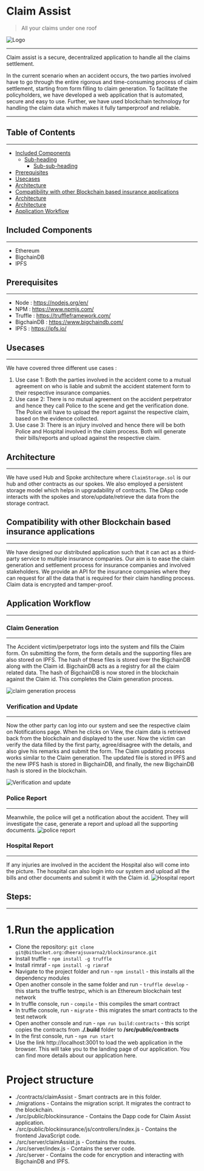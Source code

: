 # Claim Assist
> All your claims under one roof

![Logo](/readme_images/logo-reveal.gif)

----------------------------
Claim assist is a secure, decentralized application to handle all the claims settlement.

In the current scenario when an accident occurs, the two parties involved have to go through the entire rigorous and time-consuming process of claim settlement, starting from form filling to claim generation. To facilitate the policyholders, we have developed a web application that is automated, secure and easy to use. Further, we have used blockchain technology for handling the claim data which makes it fully tamperproof and reliable.

-----------------------------
## Table of Contents
-----------------------------
- [Included Components](#included-components)
  * [Sub-heading](#sub-heading)
    + [Sub-sub-heading](#sub-sub-heading)
- [Prerequisites](#prerequisites)
- [Usecases](#usecases)
- [Architecture](#architecture)
- [Compatibility with other Blockchain based insurance applications](#compatibility-with-other-blockchain-based-insurance-applications)
- [Architecture](#architecture)
- [Architecture](#architecture)
- [Application Workflow](#ApplicationWorkflow)
    

## Included Components
----------------------------
- Ethereum
- BigchainDB
- IPFS

## Prerequisites
----------------------------
- Node : https://nodejs.org/en/
- NPM : https://www.npmjs.com/
- Truffle : https://truffleframework.com/
- BigchainDB : https://www.bigchaindb.com/
- IPFS : https://ipfs.io/

## Usecases
----------------------------

We have covered three different use cases :

1. Use case 1: Both the parties involved in the accident come to a mutual agreement on who is liable and submit the accident statement form to their respective insurance companies.
2. Use case 2: There is no mutual agreement on the accident perpetrator and hence they call Police to the scene and get the verification done. The Police will have to upload the report against the respective claim, based on the evidence collected.
3. Use case 3: There is an injury involved and hence there will be both Police and Hospital involved in the claim process. Both will generate their bills/reports and upload against the respective claim.

## Architecture
----------------------------
We have used Hub and Spoke architecture where `ClaimStorage.sol` is our hub and other contracts as our spokes. We also employed a persistent storage model which helps in upgradability of contracts. The DApp code interacts with the spokes and store/update/retrieve the data from the storage contract.  


## Compatibility with other Blockchain based insurance applications
----------------------------
We have designed our distributed application such that it can act as a third-party service to multiple insurance companies. Our aim is to ease the claim generation and settlement process for insurance companies and involved stakeholders. We provide an API for the insurance companies where they can request for all the data that is required for their claim handling process. Claim data is encrypted and tamper-proof.



## Application Workflow
----------------------------

### Claim Generation
----------------------------
The Accident victim/perpetrator logs into the system and fills the Claim form. On submitting the form, the form details and the supporting files are also stored on IPFS. The hash of these files is stored over the BigchainDB along with the Claim id. BigchainDB acts as a registry for all the claim related data. The hash of BigchainDB is now stored in the blockchain against the Claim id. This completes the Claim generation process.

![claim generation process](readme_images/claim_generation.gif)

### Verification and Update
----------------------------
Now the other party can log into our system and see the respective claim on Notifications page. When he clicks on View, the claim data is retrieved back from the blockchain and displayed to the user. Now the victim can verify the data filled by the first party, agree/disagree with the details, and also give his remarks and submit the form. The Claim updating process works similar to the Claim generation. The updated file is stored in IPFS and the new IPFS hash is stored in BigchainDB, and finally, the new BigchainDB hash is stored in the blockchain.

![Verification and update](readme_images/claim_generation.gif)

### Police Report
----------------------------
Meanwhile, the police will get a notification about the accident. They will investigate the case, generate a report and upload all the supporting documents.
![police report](readme_images/police.gif)

### Hospital Report
----------------------------
If any injuries are involved in the accident the Hospital also will come into the picture. The hospital can also login into our system and upload all the bills and other documents and submit it with the Claim id.
![Hospital report](readme_images/police.gif)

## Steps:
----------------------------
# 1.Run the application
- Clone the repository: `git clone git@bitbucket.org:dheerajsuvarna2/blockinsurance.git`
- Install truffle - `npm install -g truffle`
- Install rimraf - `npm install -g rimraf`
- Navigate to the project folder and run - `npm install` - this installs all the dependency modules
- Open another console in the same folder and run - `truffle develop` - this starts the truffle testrpc, which is an Ethereum blockchain test network
- In truffle console, run - `compile` - this compiles the smart contract
- In truffle console, run - `migrate` - this migrates the smart contracts to the test network
- Open another console and run - `npm run build:contracts` - this script copies the contracts from **./.build** folder to **/src/public/contracts**  
- In the first console, run - `npm run start`
- Use the link http://localhost:3001 to load the web application in the browser. This will take you to the landing page of our application. You can find more details about our application here.



# Project structure
- ./contracts/claimAssist - Smart contracts are in this folder.
- ./migrations - Contains the migration script. It migrates the contract to the blockchain.
- ./src/public/blockinsurance - Contains the Dapp code for Claim Assist application.
- ./src/public/blockinsurance/js/controllers/index.js - Contains the frontend JavaScript code.
- ./src/server/claimAssist.js - Contains the routes.
- ./src/server/index.js - Contains the server code.
- ./src/server - Contains the code for encryption and interacting with BigchainDB and IPFS.
